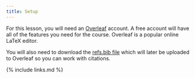 ```yaml
---
title: Setup
---
```


For this lesson, you will need an [Overleaf](https://www.overleaf.com) account. A free account will have all of the features you need for the course. Overleaf is a popular online LaTeX editor.

You will also need to download the [refs.bib file](../data/refs.bib) which will later be uploaded to Overleaf so you can work with citations.

{% include links.md %}
